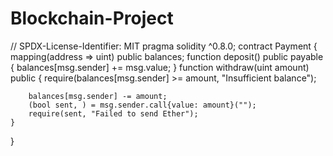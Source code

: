 # Blockchain-Project
// SPDX-License-Identifier: MIT
pragma solidity ^0.8.0;
contract Payment {
    mapping(address => uint) public balances;
    function deposit() public payable {
        balances[msg.sender] += msg.value;
    }
    function withdraw(uint amount) public {
        require(balances[msg.sender] >= amount, "Insufficient balance");
      
        balances[msg.sender] -= amount;
        (bool sent, ) = msg.sender.call{value: amount}("");
        require(sent, "Failed to send Ether");
    }
}
